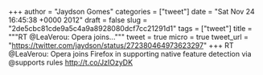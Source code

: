 
+++
author = "Jaydson Gomes"
categories = ["tweet"]
date = "Sat Nov 24 16:45:38 +0000 2012"
draft = false
slug = "2de5cbc81cde9a5c4a9a8928080dcf7cc21291d1"
tags = ["tweet"]
title = """RT @LeaVerou: Opera joins..."""
tweet = true
micro = true
tweet_url = "https://twitter.com/jaydson/status/272380464973623297"
+++
RT @LeaVerou: Opera joins Firefox in supporting native feature detection via @supports rules http://t.co/JzIOzyDK
